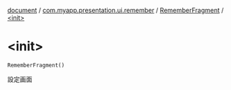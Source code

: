 [document](../../index.md) / [com.myapp.presentation.ui.remember](../index.md) / [RememberFragment](index.md) / [&lt;init&gt;](./-init-.md)

# &lt;init&gt;

`RememberFragment()`

設定画面

